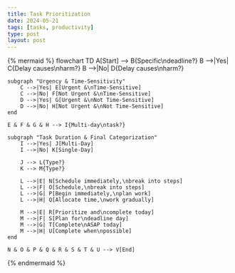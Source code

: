 ```yaml
---
title: Task Prioritization
date: 2024-05-21
tags: [tasks, productivity]
type: post
layout: post
---
```


{% mermaid %}
flowchart TD
    A[Start] --> B{Specific\ndeadline?}
    B -->|Yes| C{Delay causes\nharm?}
    B -->|No| D{Delay causes\nharm?}
    
    subgraph "Urgency & Time-Sensitivity"
        C -->|Yes| E[Urgent &\nTime-Sensitive]
        C -->|No| F[Not Urgent &\nTime-Sensitive]
        D -->|Yes| G[Urgent &\nNot Time-Sensitive]
        D -->|No| H[Not Urgent &\nNot Time-Sensitive]
    end
    
    E & F & G & H --> I{Multi-day\ntask?}
    
    subgraph "Task Duration & Final Categorization"
        I -->|Yes| J[Multi-Day]
        I -->|No| K[Single-Day]
        
        J --> L{Type?}
        K --> M{Type?}
        
        L -->|E| N[Schedule immediately,\nbreak into steps]
        L -->|F| O[Schedule,\nbreak into steps]
        L -->|G| P[Begin immediately,\nplan work]
        L -->|H| Q[Allocate time,\nwork gradually]
        
        M -->|E| R[Prioritize and\ncomplete today]
        M -->|F| S[Plan for\ndeadline day]
        M -->|G| T[Complete\nASAP today]
        M -->|H| U[Complete when\npossible]
    end
    
    N & O & P & Q & R & S & T & U --> V[End]
{% endmermaid %}
